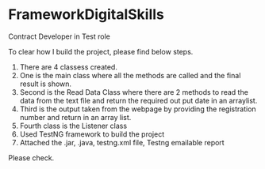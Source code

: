 # FrameworkDigitalSkills

Contract Developer in Test role

To clear how I build the project, please find below steps.

1. There are 4 classess created.
2. One is the main class where all the methods are called and the final result is shown.
3. Second is the Read Data Class where there are 2 methods to read the data from the text file and return the required out put date in an arraylist.
4. Third is the output taken from the webpage by providing the registration number and return in an array list.
5. Fourth class is the Listener class
6. Used TestNG framework to build the project
7. Attached the .jar, .java, testng.xml file, Testng emailable report

Please check.
